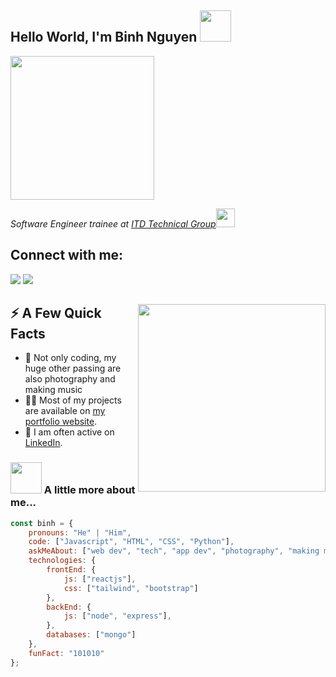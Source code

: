 <h2>Hello World, I'm Binh Nguyen <img src="https://media.giphy.com/media/RbDKaczqWovIugyJmW/giphy.gif" width="50"></h2>
<img alight='right' src="https://media.giphy.com/media/M9gbBd9nbDrOTu1Mqx/giphy.gif" width="230" >
<p><em>Software Engineer trainee at <a href="https://www.itd.com.vn/en/">ITD Technical Group</a><img src="https://media.giphy.com/media/VTtANKl0beDFQRLDTh/giphy.gif" width="30"> 
</em></p>

## Connect with me:
<p align="left">

<a href = "https://www.linkedin.com/in/duc-binh-nguyen-3b4839168/" target="_blank" rel="noreferrer"><img src="https://img.icons8.com/fluent/48/000000/linkedin.png"/></a>
<a href = "https://www.instagram.com/fenfhnib/" target="_blank" rel="noreferrer"><img src="https://img.icons8.com/fluent/48/000000/instagram-new.png"/></a>

</p>

<div>
  <img width="300px" align="right" src="https://media.giphy.com/media/wcgn5fVDjvR7pdvz4C/giphy.gif" />
  <h2>⚡️ A Few Quick Facts</h2>
  <ul>
    <li>🔭 Not only coding, my huge other passing are also photography and making music
    <li>👨‍💻 Most of my projects are available on <a href="https://nguyenducbinh.me" target="_blank" rel="noreferrer">my portfolio website</a>.</li>
    <li>📝 I am often active on <a href="https://www.linkedin.com/in/duc-binh-nguyen-3b4839168/" target="_blank" rel="noreferrer">LinkedIn</a>.</li>
  </ul>
</div>

### <img src="https://media.giphy.com/media/Bzzb92NKwUOj0FjQOd/giphy.gif" width="50"> A little more about me...  

```javascript
const binh = {
    pronouns: "He" | "Him",
    code: ["Javascript", "HTML", "CSS", "Python"],
    askMeAbout: ["web dev", "tech", "app dev", "photography", "making music"],
    technologies: {
        frontEnd: {
            js: ["reactjs"],
            css: ["tailwind", "bootstrap"]
        },
        backEnd: {
            js: ["node", "express"],
        },
        databases: ["mongo"]
    },
    funFact: "101010"
};
```



